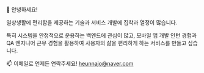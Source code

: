 
👋 안녕하세요!

일상생활에 편리함을 제공하는 기술과 서비스 개발에 집착과 열정이 많습니다.

특히 시스템을 안정적으로 운용하는 백엔드에 관심이 많고, 모바일 앱 개발 인턴 경험과 QA 엔지니어 근무 경험을 활용하여 사용자의 삶을 편리하게 하는 서비스를 만들고 싶습니다.

📫 이메일로 언제든 연락주세요! heunnajo@naver.com

<!---
heunnajo/heunnajo is a ✨ special ✨ repository because its `README.md` (this file) appears on your GitHub profile.
You can click the Preview link to take a look at your changes.
--->
